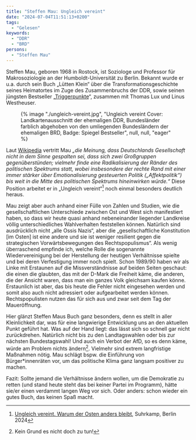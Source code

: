 ```yaml
---
title: "Steffen Mau: Ungleich vereint"
date: "2024-07-04T11:51:13+0200"
tags:
  - "Gelesen"
keywords:
  - "DDR"
  - "BRD"
persons:
  - "Steffen Mau"
---
```

Steffen Mau, geboren 1968 in Rostock, ist Soziologe und Professor für Makrosoziologie an  der Humboldt-Universität zu Berlin. Bekannt wurde er u.a. durch sein Buch „Lütten Klein“ über die Transformationsgeschichte seines Heimatortes im Zuge des Zusammenbruchs der DDR, sowie seinen jüngsten Bestseller „[Triggerpunkte](https://www.suhrkamp.de/buch/triggerpunkte-t-9783518029848)“, zusammen mit Thomas Lux und Linus Westheuser.

<figure>
  {% image "./ungleich-vereint.jpg", "Ungleich vereint Cover: Landkartenausschnitt der ehemaligen DDR, Bundesländer farblich abgehoben von den umliegenden Bundesländern der ehemaligen BRD, Badge: Spiegel Bestseller", null, null, "eager" %}
</figure>

Laut [Wikipedia](https://de.wikipedia.org/wiki/Steffen_Mau) vertritt Mau *„die Meinung, dass Deutschlands Gesellschaft nicht in dem Sinne gespalten sei, dass sich zwei Großgruppen gegenüberstünden; vielmehr finde eine Radikalisierung der Ränder des politischen Spektrums statt, wobei insbesondere der rechte Rand mit einer immer stärker über Emotionalisierung gesteuerten Politik („Affektpolitik“) bis weit in die Mitte des politischen Spektrums hineinwirken würde.“* Diese Position arbeitet er in „Ungleich vereint“[^1] noch einmal besonders deutlich heraus.

Mau zeigt aber auch anhand einer Fülle von Zahlen und Studien, wie die gesellschaftlichen Unterschiede zwischen Ost und West sich manifestiert haben, so dass wir heute quasi anhand nebeneinander liegender Landkreise völlig unterschiedliches Wahlverhalten feststellen können. Natürlich sind ausdrücklich nicht „alle Ossis Nazis“, aber die „gesellschaftliche Konstitution \[im Osten\] ist eine andere und sie ist weniger resilient gegen die strategischen Vorwärtsbewegungen des Rechtspopulismus“. Als wenig überraschend empfinde ich, welche Rolle die sogenannte Wiedervereinigung bei der Herstellung der heutigen Verhältnisse spielte und bei deren Verfestigung immer noch spielt. Schon 1989/90 haben wir als Linke mit Erstaunen auf die Missverständnisse auf beiden Seiten geschaut: die einen die glaubten, das mit der D-Mark die Freiheit käme, die anderen, die der Ansicht waren, dass man ein ganzes Volk gleichsam kaufen könne. Erstaunlich ist aber, das bis heute die Fehler nicht eingesehen werden und somit also auch nicht adressiert oder aufgearbeitet werden können. Rechtspopulisten nutzen das für sich aus und zwar seit dem Tag der Maueröffnung.

Hier glänzt Steffen Maus Buch ganz besonders, denn es stellt in aller Kleinlichkeit dar, was für eine langwierige Entwicklung uns an den aktuellen Punkt geführt hat. Was auf der Hand liegt: das lässt sich so schnell gar nicht zurückdrehen. Natürlich nicht bis zu den Landtagswahlen oder bis zur nächsten Bundestagswahl! Und auch ein Verbot der AfD, so es denn käme, würde am Problem nichts ändern[^2]. Vielmehr sind extrem langfristige Maßnahmen nötig. Mau schlägt bspw. die Einführung von Bürger\*innenräten vor, um das politische Klima ganz langsam positiver zu machen.

Fazit: Sollte jemand die Verhältnisse ändern wollen, um die Demokratie zu retten (und stand heute steht das bei keiner Partei im Programm), hätte sie/er einen verdammt langen Weg vor sich. Oder anders: schon wieder ein gutes Buch, das keinen Spaß macht.

[^1]: [Ungleich vereint. Warum der Osten anders bleibt](https://www.suhrkamp.de/buch/steffen-mau-ungleich-vereint-t-9783518029893), Suhrkamp, Berlin 2024
[^2]: Kein Grund es nicht doch zu tun!
